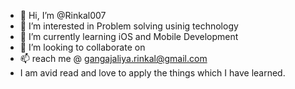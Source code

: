 - 👋 Hi, I’m @Rinkal007
- 👀 I’m interested in Problem solving usinig technology 
- 🌱 I’m currently learning iOS and Mobile Development
- 💞️ I’m looking to collaborate on 
- 📫 reach me @ gangajaliya.rinkal@gmail.com
-  I am avid read and love to apply the things which I have learned.

<!---
Rinkal007/Rinkal007 is a ✨ special ✨ repository because its `README.md` (this file) appears on your GitHub profile.
You can click the Preview link to take a look at your changes.
--->
